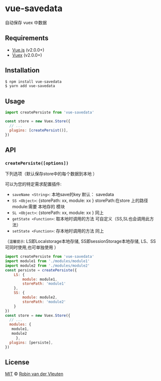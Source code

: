 
# vue-savedata
 自动保存 vuex 中数据
## Requirements

* [Vue.js](https://vuejs.org) (v2.0.0+)
* [Vuex](http://vuex.vuejs.org) (v2.0.0+)

## Installation

```bash
$ npm install vue-savedata
$ yarn add vue-savedata
```

## Usage


```js
import createPersiste from 'vue-savedata'

const store = new Vuex.Store({
  // ...
  plugins: [createPersist()],
})
```
## API

### `createPersiste([options])`
下列选项（默认保存store中的每个数据到本地  ）

可以为您的特定需求配置插件:

* `saveName <String>`: 本地save的key  默认： savedata
* `SS <Object>`: {storePath: xx, module: xx }   storePath:在store 上的路径   module:需要 本地存的 模块
* `SL <Object>`: {storePath: xx, module: xx }  同上
* `getState <Function>`:  取本地时调用的方法  可自定义（SS,SL也会调用此方法）
* `setState <Function>`:  存本地时调用的方法  同上

（`温馨提示`: LS即Localstorage本地存储,    SS即sessionStorage本地存储,   LS、SS可同时使用,也可单独使用 ）

```js
import createPersiste from 'vue-savedata'
import module1 from './modules/module1'
import module2 from './modules/module2'
const persiste = createPersiste({
	LS: {
		module: module1,
		storePath: 'module1'
	},
	SS: {
		module: module2,
		storePath: 'module2'
	}
})
const store = new Vuex.Store({
  // ...
  modules: {
   module1,
   module2
	 },
  plugins: [persiste],
})
```

## License

[MIT](https://github.com/robinvdvleuten/vue-savedata/blob/master/LICENSE) © [Robin van der Vleuten](https://www.robinvdvleuten.nl)
